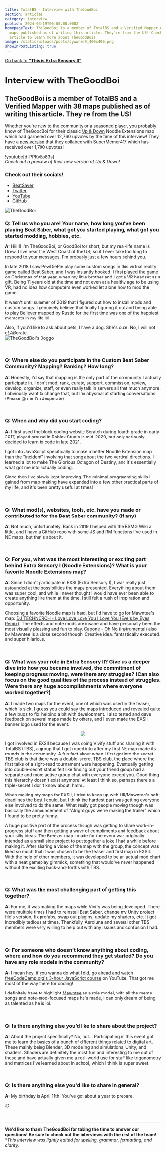 ```yaml
---
title: TotalBS - Interview with TheGoodBoi
section: articles
category: interview
publish: 2024-03-19T00:00:00.000Z
homepageText: TheGoodBoi is a member of TotalBS and a Verified Mapper with 38
  maps published as of writing this article. They're from the US! Check out this
  article to learn more about TheGoodBoi!
image: /static/uploads/posts/sywwner9_400x400.png
showInPostListing: true
---
```

[Go back to **"This is Extra Sensory II"**](/posts/this-is-extra-sensory-ii)

# Interview with TheGoodBoi

## TheGoodBoi is a member of TotalBS and a Verified Mapper with 38 maps published as of writing this article. They're from the US!

Whether you're new to the community or a seasoned player, you probably know of TheGoodBoi for their classic [Up & Down](https://beatsaver.com/maps/11cf8) Noodle Extensions map which had garnered over 12,760 upvotes by the time of this interview! They have a [new version](https://beatsaver.com/maps/2c2f4) that they collabed with SuperMemer417 which has received over 1,700 upvotes!

!youtube\[d-PPKvEo83s]
\
*Check out a preview of their new version of Up & Down!*

### Check out their socials!

* [BeatSaver](https://beatsaver.com/profile/4284638)
* [Twitter](https://twitter.com/thegoodboi_)
* [YouTube](https://www.youtube.com/@TheGoodBoi)
* [GitHub](https://www.github.com/TheGoodBoi411)

![TheGoodBoi](/uploads/thegoodboibanner.png "TheGoodBoi")

### Q: Tell us who you are! Your name, how long you’ve been playing Beat Saber, what got you started playing, what got you started modding, hobbies, etc.

**A:** Hiii!!! I'm TheGoodBoi, or GoodBoi for short, but my real-life name is Drew. I live near the West Coast of the US; so if I ever take too long to respond to your messages, I'm probably just a few hours behind you.

In late 2018 I saw PewDiePie play some custom songs in this virtual reality game called Beat Saber, and I was instantly hooked. I first played the game on Christmas of that year, when my little brother and I got a VR headset as a gift. Being 11 years old at the time and not even at a healthy age to be using VR, had no idea how computers even worked let alone how to mod the game.

It wasn't until summer of 2019 that I figured out how to install mods and custom songs. I genuinely believe that finally figuring it out and being able to play [Believer](https://beatsaver.com/maps/1fef) mapped by Rustic for the first time was one of the happiest moments in my life lol.

Also, if you'd like to ask about pets, I have a dog. She's cute. No, I will not e*LAB*orate.
\
![TheGoodBoi's Doggo](/uploads/thegoodboidog.jpg "TheGoodBoi's Doggo")

<br />

### Q: Where else do you participate in the Custom Beat Saber Community? Mapping? Ranking? How long?

**A:** Honestly, I'd say that mapping is the only part of the community I actually participate in. I don't mod, rank, curate, support, commission, review, develop, organize, staff, or even really talk in servers all that much anymore. I obviously want to change that, but I'm abysmal at starting conversations. (Please @ me I'm desperate)

<br />

### Q: When and why did you start coding?

**A:** I first used the block coding website Scratch during fourth grade in early 2017, played around in Roblox Studio in mid-2020, but only seriously decided to learn to code in late 2021.

I got into JavaScript specifically to make a better Noodle Extension map than the "incident" involving that song about the two vertical directions. I learned a lot to make The Glorious Octagon of Destiny, and it's essentially what got me into actually coding.

Since then I've slowly kept improving. The minimal programming skills I gained from map-making have expanded into a few other practical parts of my life, and it's been pretty useful at times!

<br />

### Q: What mod(s), websites, tools, etc. have you made or contributed to for the Beat Saber community? (If any)

**A:** Not much, unfortunately. Back in 2019 I helped with the BSMG Wiki a little, and I have a GitHub repo with some JS and RM functions I've used in NE maps, but that's about it.

<br />

### Q: For you, what was the most interesting or exciting part behind Extra Sensory I (Noodle Extensions)? What is your favorite Noodle Extensions map?

**A:** Since I didn't participate in EXSI (Extra Sensory I), I was really just astounded at the possibilities the maps presented. Everything about them was super cool, and while I never thought I would have ever been able to create anything like them at the time, I still felt a rush of inspiration and opportunity.

Choosing a favorite Noodle map is hard, but I'd have to go for Mawntee's map: [DJ TECHNORCH - Love Love Love You I Love You (Eye's by Eyes Remix)](https://beatsaver.com/maps/133c5). The effects and note mods are insane and have personally been the most visually pleasing and fun to play. [Capone - Oh No (instrumental)](https://beatsaver.com/maps/108ee) also by Mawntee is a close second though. Creative idea, fantastically executed, and super hilarious.

<br />

### Q: What was your role in Extra Sensory II? Give us a deeper dive into how you became involved, the commitment of keeping progress moving, were there any struggles? (Can also focus on the good qualities of the process instead of struggles. Were there any huge accomplishments where everyone worked together?)

**A:** I made two maps for the event, one of which was used in the teaser, which is sick. I guess you could say the maps introduced and revealed quite a few bugs to fix, helping a bit with development. I also tested and gave feedback on several maps made by others, and I even made the EXSII banner logo used for the event:

<p align="center">
    <img src="/uploads/tbs-exsii-srt.png">
</p>

I got involved in EXSII because I was doing Vivify stuff and sharing it with TotalBS (TBS), a group that I got roped into after my first NE map made its rounds in the community. A fun fact about when I first got into the secret TBS club is that there was a double-secret TBS club, the place where the first talks of a sight-read tournament were happening. Eventually getting into double-secret status felt like finding out your friend group had a separate and more active group chat with everyone except you. Good thing this hierarchy doesn't exist anymore! At least I think so, perhaps there's a triple-secret I don't know about, hmm…

When making my maps for EXSII, I tried to keep up with HR/Mawntee's soft deadlines the best I could, but I think the hardest part was getting everyone else involved to do the same. What really got people moving though was basically the announcement of "Alright guys we're making the trailer" which I found to be pretty funny.

A huge positive part of the process though was getting to share work-in-progress stuff and then getting a wave of compliments and feedback about your silly ideas. The Breezer map I made for the event was originally intended as a small side project to put together a joke I had a while before making it. After sharing a video of the map with the group, the concept was liked so much that it was chosen to be the teaser and first map in EXSII. With the help of other members, it was developed to be an actual mod chart with a neat gameplay gimmick, something that would've never happened without the exciting back-and-forths with TBS.

<!-- Assuming this is published after release, get a video play through-->

<br />

### Q: What was the most challenging part of getting this together?

**A:** For me, it was making the maps while Vivify was being developed. There were multiple times I had to reinstall Beat Saber, change my Unity project file's version, fix prefabs, swap out plugins, update my shaders, etc. It got incredibly tedious at times. Thankfully, Aeroluna and several other TBS members were very willing to help out with any issues and confusion I had.

<br />

### Q: For someone who doesn't know anything about coding, where and how do you recommend they get started? Do you have any role models in the community?

**A:** I mean hey, if you wanna do what I did, go ahead and watch [freeCodeCamp.org's 3-hour JavaScript course](https://youtu.be/PkZNo7MFNFg) on YouTube. That got me most of the way there for coding!

I definitely have to highlight [Mawntee](https://beatsaver.com/profile/4285959) as a role model, with all the meme songs and note-mod-focused maps he's made, I can only dream of being as talented as he is lol.

<br />

### Q: Is there anything else you’d like to share about the project?

**A:** About the project specifically? No, but… Participating in this event got me to learn the basics of a bunch of different things related to digital art. These mainly being Blender, 3D modeling and simulations, Unity, and shaders. Shaders are definitely the most fun and interesting to me out of these and have actually given me a real-world use for stuff like trigonometry and matrices I've learned about in school, which I think is super sweet.

<br />

### Q: Is there anything else you'd like to share in general?

**A:** My birthday is April 11th. You've got about a year to prepare.

:D

<br />

- - -

**We'd like to thank TheGoodBoi for taking the time to answer our questions! Be sure to check out the interviews with the rest of the team!**
\
**This interview was lightly edited for spelling, grammar, formatting, and clarity.*
